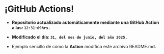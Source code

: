 # ¡GitHub Actions!
* **Repositorio actualizado automáticamente mediante una GitHub Action a las: `12:31:09hrs.`**
* **Modificado el día: `31, del mes de junio, del año 2025.`**

* Ejemplo sencillo de cómo la **Action** modifica este archivo README.md.
